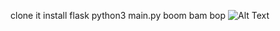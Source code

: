 clone it
install flask
python3 main.py
boom bam bop
![Alt Text](https://tenor.com/view/wow-ted2-ted2gifs-amaze-gif-4869672)
